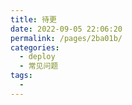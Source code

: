 ```yaml
---
title: 待更
date: 2022-09-05 22:06:20
permalink: /pages/2ba01b/
categories:
  - deploy
  - 常见问题
tags:
  - 
---
```

